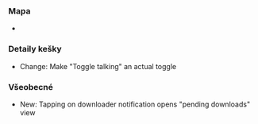 ### Mapa
-

### Detaily kešky
- Change: Make "Toggle talking" an actual toggle

### Všeobecné
- New: Tapping on downloader notification opens "pending downloads" view
